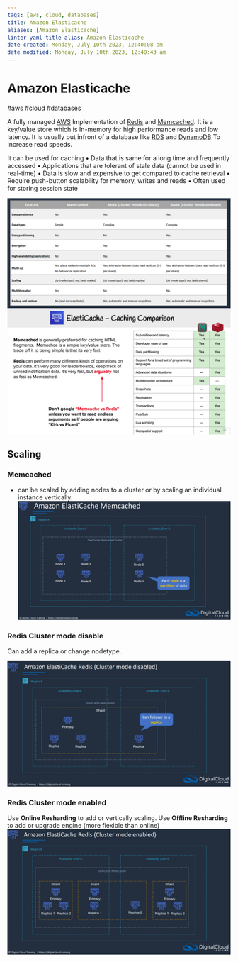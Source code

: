 ```yaml
---
tags: [aws, cloud, databases]
title: Amazon Elasticache
aliases: [Amazon Elasticache]
linter-yaml-title-alias: Amazon Elasticache
date created: Monday, July 10th 2023, 12:40:08 am
date modified: Monday, July 10th 2023, 12:40:43 am
---
```

# Amazon Elasticache
#aws #cloud #databases 

A fully managed [AWS](Cloud%20Computing/AWS/AWS.md) Implementation of [Redis](Redis) and [Memcached](Memcached). It is a key/value store which is In-memory for high performance reads and low latency. It is usually put infront of a database like [RDS](Cloud%20Computing/AWS/Databases/RDS.md) and [DynamoDB](Cloud%20Computing/AWS/Databases/DynamoDB.md) To increase read speeds.

It can be used for caching
• Data that is same for a long time and frequently accessed
• Applications that are tolerant of stale data (cannot be used in real-time)
• Data is slow and expensive to get compared to cache retrieval
• Require push-button scalability for memory, writes and reads
• Often used for storing session state

![](Attachments/Pasted%20image%2020230322225739.png)
![Pasted image 20220724124451](Attachments/Pasted%20image%2020220724124451.png)

## Scaling


### Memcached
- can be scaled by adding nodes to a cluster or by scaling an individual instance vertically.
![](Attachments/Pasted%20image%2020230322230305.png)


### Redis Cluster mode disable
Can add a replica or change nodetype.

![](Attachments/Pasted%20image%2020230322230438.png)

### Redis Cluster mode enabled

Use **Online Resharding** to add or vertically scaling.
Use **Offline Resharding** to add or upgrade engine (more flexible than online)
![](Attachments/Pasted%20image%2020230322230423.png)
